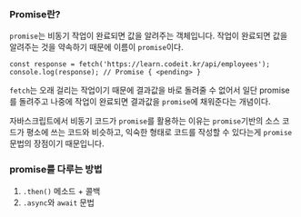 ### Promise란?

`promise`는 비동기 작업이 완료되면 값을 알려주는 객체입니다.
작업이 완료되면 값을 알려주는 것을 약속하기 때문에 이름이 `promise`이다.

```
const response = fetch('https://learn.codeit.kr/api/employees');
console.log(response); // Promise { <pending> }
```

`fetch`는 오래 걸리는 작업이기 때문에 결과값을 바로 돌려줄 수 없어서 일단 promise를 돌려주고 나중에 작업이 완료되면 결과값을 `promise`에 채워준다는 개념이다.

자바스크립트에서 비동기 코드가 `promise`를 활용하는 이유는 `promise`기반의 소스 코드가 평소에 쓰는 코드와 비슷하고,
익숙한 형태로 코드를 작성할 수 있다는게 `promise`문법의 장점이기 때문입니다.


### promise를 다루는 방법
1. `.then()` 메소드 + 콜백
2. `.async`와 `await` 문법